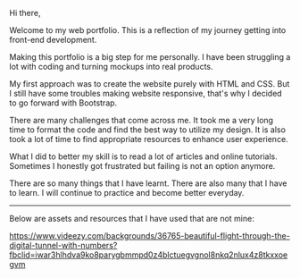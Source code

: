 Hi there,

Welcome to my web portfolio. This is a reflection of my journey getting into front-end development.

Making this portfolio is a big step for me personally. I have been struggling a lot with coding and turning mockups into real products.

My first approach was to create the website purely with HTML and CSS. But I still have some troubles making website responsive, that's why I decided to go forward with Bootstrap.

There are many challenges that come across me. It took me a very long time to format the code and find the best way to utilize my design. It is also took a lot of time to find appropriate resources to enhance user experience.

What I did to better my skill is to read a lot of articles and online tutorials. Sometimes I honestly got frustrated but failing is not an option anymore.

There are so many things that I have learnt. There are also many that I have to learn. I will continue to practice and become better everyday.

--------------------------------------------------------------
Below are assets and resources that I have used that are not mine:

https://www.videezy.com/backgrounds/36765-beautiful-flight-through-the-digital-tunnel-with-numbers?fbclid=iwar3hlhdva9ko8parygbmmpd0z4blctuegvgnol8nkq2nlux4z8tkxxoegvm


